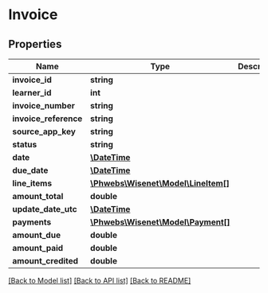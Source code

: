 # Invoice

## Properties
Name | Type | Description | Notes
------------ | ------------- | ------------- | -------------
**invoice_id** | **string** |  | [optional] 
**learner_id** | **int** |  | [optional] 
**invoice_number** | **string** |  | [optional] 
**invoice_reference** | **string** |  | [optional] 
**source_app_key** | **string** |  | [optional] 
**status** | **string** |  | [optional] 
**date** | [**\DateTime**](\DateTime.md) |  | [optional] 
**due_date** | [**\DateTime**](\DateTime.md) |  | [optional] 
**line_items** | [**\Phwebs\Wisenet\Model\LineItem[]**](LineItem.md) |  | [optional] 
**amount_total** | **double** |  | [optional] 
**update_date_utc** | [**\DateTime**](\DateTime.md) |  | [optional] 
**payments** | [**\Phwebs\Wisenet\Model\Payment[]**](Payment.md) |  | [optional] 
**amount_due** | **double** |  | [optional] 
**amount_paid** | **double** |  | [optional] 
**amount_credited** | **double** |  | [optional] 

[[Back to Model list]](../../README.md#documentation-for-models) [[Back to API list]](../../README.md#documentation-for-api-endpoints) [[Back to README]](../../README.md)

